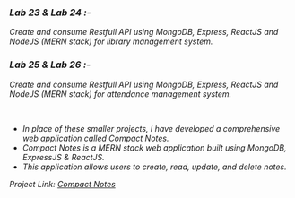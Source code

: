 <i>
    <h3>Lab 23 & Lab 24 :-</h3>
    <p>Create and consume Restfull API using MongoDB, Express, ReactJS and NodeJS (MERN stack) for library management system.</p>
    <h3>Lab 25 & Lab 26 :-</h3>
    <p>Create and consume Restfull API using MongoDB, Express, ReactJS and NodeJS (MERN stack) for attendance management system.</p>
    <br>
    <ul>
        <li>In place of these smaller projects, I have developed a comprehensive web application called Compact Notes.</li>
        <li>Compact Notes is a MERN stack web application built using MongoDB, ExpressJS & ReactJS.</li>
        <li>This application allows users to create, read, update, and delete notes.</li>
    </ul>
    <label>Project Link: </label><a href='https://github.com/NisargLo/Compact-Notes'>Compact Notes</a>
</i>
